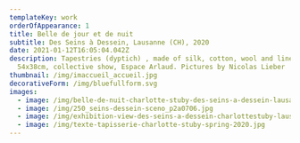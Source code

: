 ```yaml
---
templateKey: work
orderOfAppearance: 1
title: Belle de jour et de nuit
subtitle: Des Seins à Dessein, Lausanne (CH), 2020
date: 2021-01-12T16:05:04.042Z
description: Tapestries (dyptich) , made of silk, cotton, wool and linen
  54x38cm, collective show, Espace Arlaud. Pictures by Nicolas Lieber
thumbnail: /img/imaccueil_accueil.jpg
decorativeForm: /img/bluefullform.svg
images:
  - image: /img/belle-de-nuit-charlotte-stuby-des-seins-a-dessein-lausanne-2020_copie.jpg
  - image: /img/250_seins-dessein-sceno_p2a0706.jpg
  - image: /img/exhibition-view-des-seins-a-dessein-charlottestuby-lausanne-2020.jpg
  - image: /img/texte-tapisserie-charlotte-stuby-spring-2020.jpg
---
```

